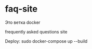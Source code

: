 # faq-site
Это ветка docker

frequently asked questions site

Deploy:
sudo docker-compose up --build
